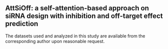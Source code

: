 ## AttSiOff: a self-attention-based approach on siRNA design with inhibition and off-target effect prediction

The datasets used and analyzed in this study are available from the corresponding author upon reasonable request.
